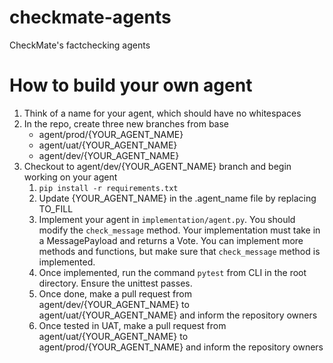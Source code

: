 # checkmate-agents

CheckMate's factchecking agents

# How to build your own agent

1. Think of a name for your agent, which should have no whitespaces
1. In the repo, create three new branches from base
   - agent/prod/{YOUR_AGENT_NAME}
   - agent/uat/{YOUR_AGENT_NAME}
   - agent/dev/{YOUR_AGENT_NAME}
1. Checkout to agent/dev/{YOUR_AGENT_NAME} branch and begin working on your agent
   1. `pip install -r requirements.txt`
   2. Update {YOUR_AGENT_NAME} in the .agent_name file by replacing TO_FILL
   3. Implement your agent in `implementation/agent.py`. You should modify the `check_message` method. Your implementation must take in a MessagePayload and returns a Vote. You can implement more methods and functions, but make sure that `check_message` method is implemented.
   4. Once implemented, run the command `pytest` from CLI in the root directory. Ensure the unittest passes.
   5. Once done, make a pull request from agent/dev/{YOUR_AGENT_NAME} to agent/uat/{YOUR_AGENT_NAME} and inform the repository owners
   6. Once tested in UAT, make a pull request from agent/uat/{YOUR_AGENT_NAME} to agent/prod/{YOUR_AGENT_NAME} and inform the repository owners
